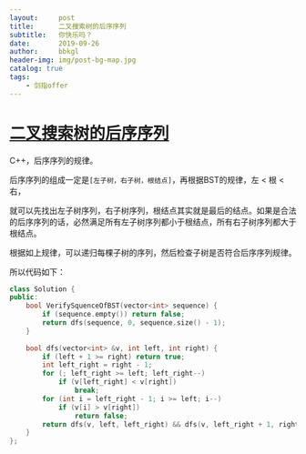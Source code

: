 ```yaml
---
layout:     post
title:      二叉搜索树的后序序列
subtitle:   你快乐吗？
date:       2019-09-26
author:     bbkgl
header-img: img/post-bg-map.jpg
catalog: true
tags:
    - 剑指offer
---
```


# [二叉搜索树的后序序列](https://www.nowcoder.com/practice/a861533d45854474ac791d90e447bafd?tpId=13&tqId=11176&rp=2&ru=/ta/coding-interviews&qru=/ta/coding-interviews/question-ranking )

C++，后序序列的规律。

后序序列的组成一定是`[左子树，右子树，根结点]`，再根据BST的规律，左 < 根 < 右，

就可以先找出左子树序列，右子树序列，根结点其实就是最后的结点。如果是合法的后序序列的话，必然满足所有左子树序列都小于根结点，所有右子树序列都大于根结点。

根据如上规律，可以递归每棵子树的序列，然后检查子树是否符合后序序列规律。

所以代码如下：

```cpp
class Solution {
public:
    bool VerifySquenceOfBST(vector<int> sequence) {
        if (sequence.empty()) return false;
        return dfs(sequence, 0, sequence.size() - 1);
    }
    
    bool dfs(vector<int> &v, int left, int right) {
        if (left + 1 >= right) return true;
        int left_right = right - 1;
        for (; left_right >= left; left_right--) 
            if (v[left_right] < v[right])
                break;
        for (int i = left_right - 1; i >= left; i--) 
            if (v[i] > v[right])
                return false;
        return dfs(v, left, left_right) && dfs(v, left_right + 1, right - 1);
    }
};
```






